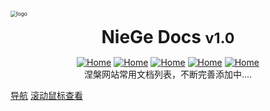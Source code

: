 <!-- _coverpage.md -->
<div style=""><img src="https://cdn.jsdelivr.net/gh/love2wind/cloudimg/img/82fcaac7cfe71eb9e99d606d6b7a3f22.png" alt="logo" style="zoom:60%;margin:60px auto 20px auto;algin:center;display:block;" /></div>

<h1 style="text-align:center;margin:15px auto;display: block;">NieGe Docs <small>v1.0</small></h1>

<div style="text-align:center;"><a href='https://love2wind.cn/'><img src="https://img.shields.io/badge/Copyright-love2wind-blueviolet?style=flat" referrerpolicy="no-referrer" alt="Home"></a> <a href='https://docsify.js.org/'><img src="https://img.shields.io/badge/build-docsify-blue?style=flat" referrerpolicy="no-referrer" alt="Home"></a> <a href='https://github.com/'><img src="https://img.shields.io/badge/Power-Github-success?style=flat" referrerpolicy="no-referrer" alt="Home"></a> <a href='https://vercel.com/'><img src="https://img.shields.io/badge/Release-Vercel-9cf?style=flat" referrerpolicy="no-referrer" alt="Home"></a> <a href='https://docsify.js.org/#/zh-cn/themes/'><img src="https://img.shields.io/badge/Theme-Vue&Dark-orange?style=flat" referrerpolicy="no-referrer" alt="Home"></a></div>

<div class="warn" style="text-align:center;"><span id="jinrishici-sentence">涅槃网站常用文档列表，不断完善添加中....</span></div>
<script src="https://sdk.jinrishici.com/v2/browser/jinrishici.js" charset="utf-8"></script>

<p><a href="#/nav/site">导航</a>
<a href="#/?id=introduction">滚动鼠标查看</a></p>

